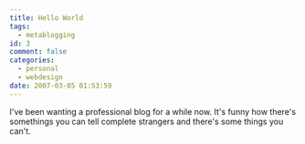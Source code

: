 ```yaml
---
title: Hello World
tags:
  - metablogging
id: 3
comment: false
categories:
  - personal
  - webdesign
date: 2007-03-05 01:53:59
---
```


I've been wanting a professional blog for a while now.  It's funny how there's somethings you can tell complete strangers and there's some things you can't.